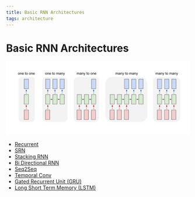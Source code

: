 ```yaml
---
title: Basic RNN Architectures
tags: architecture
---
```


# Basic RNN Architectures

![im](assets/Pasted%20Image%2020220307171009.png)

- [Recurrent](Recurrent.md)
- [SRN](SRN.md)
- [Stacking RNN](Stacking%20RNN.md)
- [Bi Directional RNN](Bi%20Directional%20RNN.md)
- [Seq2Seq](Seq2Seq.md)
- [Temporal Conv](Temporal%20Conv.md)
- [Gated Recurrent Unit (GRU)](Gated%20Recurrent%20Unit%20(GRU).md)
- [Long Short Term Memory (LSTM)](Long%20Short%20Term%20Memory%20(LSTM).md)















































